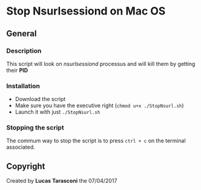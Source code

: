 # Stop Nsurlsessiond on Mac OS

## General 

### Description 

This script will look on *nsurlsessiond* processus and will kill them by getting their **PID**

### Installation 

- Download the script
- Make sure you have the executive right (`chmod u+x ./StopNsurl.sh`)
- Launch it with just `./StopNsurl.sh`

### Stopping the script

The commum way to stop the script is to press `ctrl + c` on the terminal associated.


## Copyright

Created by **Lucas Tarasconi** the 07/04/2017 
